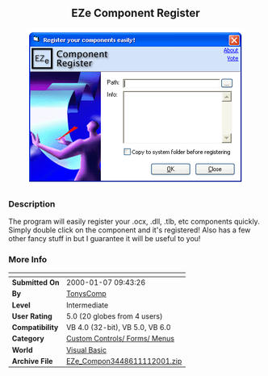 ﻿<div align="center">

## EZe Component Register

<img src="PIC20011111243441506.gif">
</div>

### Description

The program will easily register your .ocx, .dll, .tlb, etc components quickly. Simply double click on the component and it's registered! Also has a few other fancy stuff in but I guarantee it will be useful to you!
 
### More Info
 


<span>             |<span>
---                |---
**Submitted On**   |2000-01-07 09:43:26
**By**             |[TonysComp](https://github.com/Planet-Source-Code/PSCIndex/blob/master/ByAuthor/tonyscomp.md)
**Level**          |Intermediate
**User Rating**    |5.0 (20 globes from 4 users)
**Compatibility**  |VB 4\.0 \(32\-bit\), VB 5\.0, VB 6\.0
**Category**       |[Custom Controls/ Forms/  Menus](https://github.com/Planet-Source-Code/PSCIndex/blob/master/ByCategory/custom-controls-forms-menus__1-4.md)
**World**          |[Visual Basic](https://github.com/Planet-Source-Code/PSCIndex/blob/master/ByWorld/visual-basic.md)
**Archive File**   |[EZe\_Compon3448611112001\.zip](https://github.com/Planet-Source-Code/tonyscomp-eze-component-register__1-28802/archive/master.zip)








